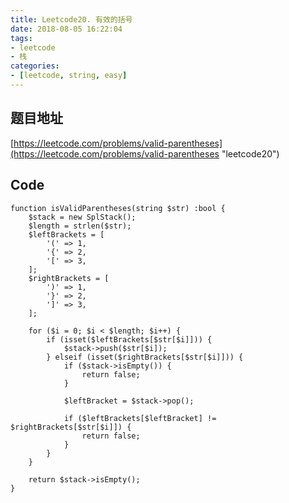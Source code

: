 ```yaml
---
title: Leetcode20. 有效的括号
date: 2018-08-05 16:22:04
tags:
- leetcode
- 栈
categories:
- [leetcode, string, easy]
---
```

## 题目地址
[https://leetcode.com/problems/valid-parentheses](https://leetcode.com/problems/valid-parentheses "leetcode20")

## Code
```
function isValidParentheses(string $str) :bool {
    $stack = new SplStack();
    $length = strlen($str);
    $leftBrackets = [
        '(' => 1,
        '{' => 2,
        '[' => 3,
    ];
    $rightBrackets = [
        ')' => 1,
        '}' => 2,
        ']' => 3,
    ];

    for ($i = 0; $i < $length; $i++) {
        if (isset($leftBrackets[$str[$i]])) {
            $stack->push($str[$i]);
        } elseif (isset($rightBrackets[$str[$i]])) {
            if ($stack->isEmpty()) {
                return false;
            }

            $leftBracket = $stack->pop();

            if ($leftBrackets[$leftBracket] != $rightBrackets[$str[$i]]) {
                return false;
            }
        }
    }

    return $stack->isEmpty();
}
```